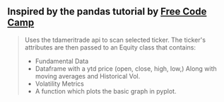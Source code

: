 ## Inspired by the pandas tutorial by [Free Code Camp](www.youtube.com/watch?v=HXGtLIoiv3Q&t=2872s)


> Uses the tdameritrade api to scan selected ticker. The ticker's attributes are then passed to an Equity class that 
> contains:
> - Fundamental Data
> - Dataframe with a ytd price (open, close, high, low,) Along with moving averages and Historical Vol.
> - Volatility Metrics
> - A function which plots the basic graph in pyplot.

